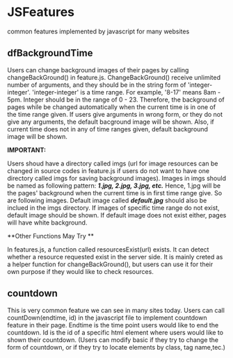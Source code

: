 # JSFeatures
common features implemented by javascript for many websites 

## dfBackgroundTime
Users can change background images of their pages by calling changeBackGround() in feature.js.
ChangeBackGround() receive unlimited number of arguments, and they should be in the string form of 'integer-integer'.
'integer-integer' is a time range. For example, '8-17' means 8am - 5pm. Integer should be in the range of 0 - 23.
Therefore, the background of pages while be changed automatically when the current time is in one of the time range given.
If users give arguments in wrong form, or they do not give any arguments, the default bacground image will be shown.
Also, if current time does not in any of time ranges given, default background image will be shown.

**IMPORTANT:** 

Users shoud have a directory called imgs (url for image resources can be changed in source codes in feature.js if users do not want to have one directory called imgs for saving background images).
Images in imgs should be named as following pattern: ***1.jpg, 2.jpg, 3.jpg, etc.***
Hence, 1.jpg will be the pages' background when the current time is in first time range give. So are following images.
Default image called ***default.jpg*** should also be inclued in the imgs directory.
If images of specific time range do not exist, default image should be shown. If default image does not exist either, pages will have white background.

**Other Functions May Try **

In features.js, a function called resourcesExist(url) exists. It can detect whether a resource requested exist in the server side.
It is mainly creted as a helper function for changeBackGround(), but users can use it for their own purpose if they would like to check resources.

## countdown
This is very common feature we can see in many sites today.
Users can call countDown(endtime, id) in the javascript file to implement countdown feature in their page.
Endtime is the time point users would like to end the countdown.
Id is the id of a specific html element where users would like to shown their countdown.
(Users can modify basic if they try to change the form of countdown, or if they try to locate elements by class, tag name,tec.)
